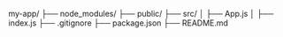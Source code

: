 my-app/
├── node_modules/
├── public/
├── src/
│   ├── App.js
│   ├── index.js
├── .gitignore
├── package.json
├── README.md
